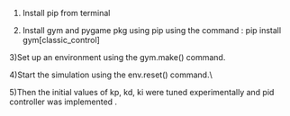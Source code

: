 1) Install pip from terminal

2) Install gym and pygame pkg using pip using the command : pip install gym[classic_control]

3)Set up an environment using the gym.make() command.

4)Start the simulation using the env.reset() command.\

5)Then the initial values of kp, kd, ki  were tuned experimentally and pid controller was implemented .
